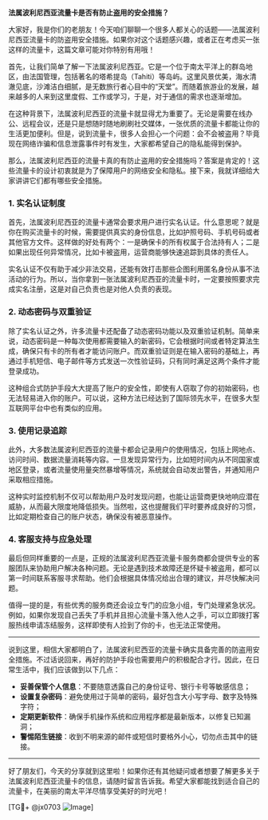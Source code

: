 **法属波利尼西亚流量卡是否有防止盗用的安全措施？**

大家好，我是你们的老朋友！今天咱们聊聊一个很多人都关心的话题——法属波利尼西亚流量卡的防盗用安全措施。如果你对这个话题感兴趣，或者正在考虑买一张这样的流量卡，这篇文章可能对你特别有用哦！

首先，让我们简单了解一下法属波利尼西亚。它是一个位于南太平洋上的群岛地区，由法国管理，包括著名的塔希提岛（Tahiti）等岛屿。这里风景优美，海水清澈见底，沙滩洁白细腻，是无数旅行者心目中的“天堂”。而随着旅游业的发展，越来越多的人来到这里度假、工作或学习，于是，对于通信的需求也逐渐增加。

在这种背景下，法属波利尼西亚的流量卡就显得尤为重要了。无论是需要在线办公、远程会议，还是只是想随时随地刷刷社交媒体，一张优质的流量卡都能让你的生活更加便利。但是，说到流量卡，很多人会担心一个问题：会不会被盗用？毕竟现在网络诈骗和信息泄露事件时有发生，大家都希望自己的隐私能得到保护。

那么，法属波利尼西亚的流量卡真的有防止盗用的安全措施吗？答案是肯定的！这些流量卡的设计初衷就是为了保障用户的网络安全和隐私。接下来，我就详细给大家讲讲它们都有哪些安全措施。

### 1. 实名认证制度

首先，法属波利尼西亚的流量卡通常会要求用户进行实名认证。什么意思呢？就是你在购买流量卡的时候，需要提供真实的身份信息，比如护照号码、手机号码或者其他官方文件。这样做的好处有两个：一是确保卡的所有权属于合法持有人；二是如果出现任何异常情况，比如卡被盗用，运营商能够快速追踪到具体的责任人。

实名认证不仅有助于减少非法交易，还能有效打击那些企图利用匿名身份从事不法活动的行为。所以，当你拿到一张法属波利尼西亚的流量卡时，一定要按照要求完成实名注册，这是对自己负责也是对他人负责的表现。

### 2. 动态密码与双重验证

除了实名认证之外，许多流量卡还配备了动态密码功能以及双重验证机制。简单来说，动态密码是一种每次使用都需要输入的新密码，它会根据时间或者特定算法生成，确保只有卡的所有者才能访问账户。而双重验证则是在输入密码的基础上，再通过手机短信、电子邮件等方式发送一次性验证码，只有同时满足这两个条件才能登录成功。

这种组合式防护手段大大提高了账户的安全性，即使有人窃取了你的初始密码，也无法轻易进入你的账户。可以说，这种方法已经达到了国际领先水平，在很多大型互联网平台中也有类似的应用。

### 3. 使用记录追踪

此外，大多数法属波利尼西亚的流量卡都会记录用户的使用情况，包括上网地点、访问时间、数据流量消耗等内容。一旦发现异常行为，比如短时间内从不同国家或地区登录，或者流量使用量突然暴增等情况，系统就会自动发出警告，并通知用户采取相应措施。

这种实时监控机制不仅可以帮助用户及时发现问题，也能让运营商更快地响应潜在威胁，从而最大限度地降低损失。当然啦，这也提醒我们平时要养成良好的习惯，比如定期检查自己的账户状态，确保没有被恶意操作。

### 4. 客服支持与应急处理

最后但同样重要的一点是，正规的法属波利尼西亚流量卡服务商都会提供专业的客服团队来协助用户解决各种问题。无论是遇到技术故障还是怀疑卡被盗用，都可以第一时间联系客服寻求帮助。他们会根据具体情况给出合理的建议，并尽快解决问题。

值得一提的是，有些优秀的服务商还会设立专门的应急小组，专门处理紧急状况。例如，如果你发现自己丢失了手机并且担心流量卡落入他人之手，可以立即拨打客服热线申请冻结服务，这样即使有人捡到了你的卡，也无法正常使用。

---

说到这里，相信大家都明白了，法属波利尼西亚的流量卡确实具备完善的防盗用安全措施。不过话说回来，再好的防护手段也需要用户的积极配合才行。因此，在日常生活中，我们应该做到以下几点：

- **妥善保管个人信息**：不要随意透露自己的身份证号、银行卡号等敏感信息；
- **设置复杂密码**：避免使用过于简单的密码，最好包含大小写字母、数字及特殊字符；
- **定期更新软件**：确保手机操作系统和应用程序都是最新版本，以修复已知漏洞；
- **警惕陌生链接**：收到不明来源的邮件或短信时要格外小心，切勿点击其中的链接。

---

好了朋友们，今天的分享就到这里啦！如果你还有其他疑问或者想要了解更多关于法属波利尼西亚流量卡的信息，请随时留言告诉我。希望大家都能找到适合自己的流量卡，在美丽的南太平洋尽情享受美好的时光吧！

[TG💪+ @jx0703 ![Image](https://github.com/user-attachments/assets/dbca1d08-cadb-493c-b0ec-ad6f7a83f270)]